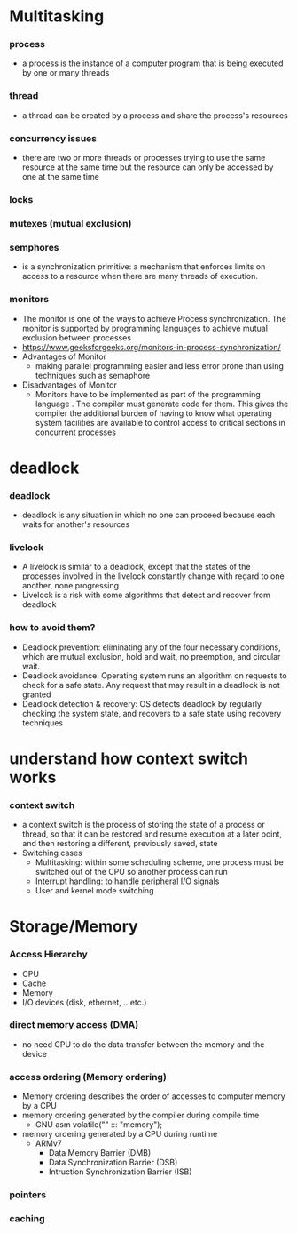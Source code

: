 # Multitasking 
### process
  - a process is the instance of a computer program that is being executed by one or many threads
### thread
  - a thread can be created by a process and share the process's resources
### concurrency issues
  - there are two or more threads or processes trying to use the same resource at the same time but the resource can only be accessed by one at the same time
### locks
### mutexes (mutual exclusion)
### semphores
  - is a synchronization primitive: a mechanism that enforces limits on access to a resource when there are many threads of execution.
### monitors
  - The monitor is one of the ways to achieve Process synchronization. The monitor is supported by programming languages to achieve mutual exclusion between processes
  - https://www.geeksforgeeks.org/monitors-in-process-synchronization/
  - Advantages of Monitor
    - making parallel programming easier and less error prone than using techniques such as semaphore
  - Disadvantages of Monitor
    - Monitors have to be implemented as part of the programming language . The compiler must generate code for them. This gives the compiler the additional burden of having to know what operating system facilities are available to control access to critical sections in concurrent processes

# deadlock
### deadlock
  - deadlock is any situation in which no one can proceed because each waits for another's resources
### livelock
  - A livelock is similar to a deadlock, except that the states of the processes involved in the livelock constantly change with regard to one another, none progressing
  - Livelock is a risk with some algorithms that detect and recover from deadlock
### how to avoid them?
  - Deadlock prevention: eliminating any of the four necessary conditions, which are mutual exclusion, hold and wait, no preemption, and circular wait.
  - Deadlock avoidance: Operating system runs an algorithm on requests to check for a safe state. Any request that may result in a deadlock is not granted
  - Deadlock detection & recovery: OS detects deadlock by regularly checking the system state, and recovers to a safe state using recovery techniques

# understand how context switch works
### context switch
  - a context switch is the process of storing the state of a process or thread, so that it can be restored and resume execution at a later point, and then restoring a different, previously saved, state
  - Switching cases
    - Multitasking: within some scheduling scheme, one process must be switched out of the CPU so another process can run
    - Interrupt handling: to handle peripheral I/O signals 
    - User and kernel mode switching

# Storage/Memory
### Access Hierarchy
  - CPU
  - Cache
  - Memory
  - I/O devices (disk, ethernet, ...etc.)
### direct memory access (DMA)
  - no need CPU to do the data transfer between the memory and the device
### access ordering (Memory ordering)
  - Memory ordering describes the order of accesses to computer memory by a CPU
  - memory ordering generated by the compiler during compile time
    - GNU asm volatile("" ::: "memory");
  - memory ordering generated by a CPU during runtime
    - ARMv7
      - Data Memory Barrier (DMB)
      - Data Synchronization Barrier (DSB)
      - Intruction Synchronization Barrier (ISB)
### pointers
### caching
